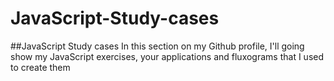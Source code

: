 # JavaScript-Study-cases
##JavaScript Study cases
In this section on my Github profile, I'll going show my JavaScript exercises, your applications and fluxograms that I used to create them
